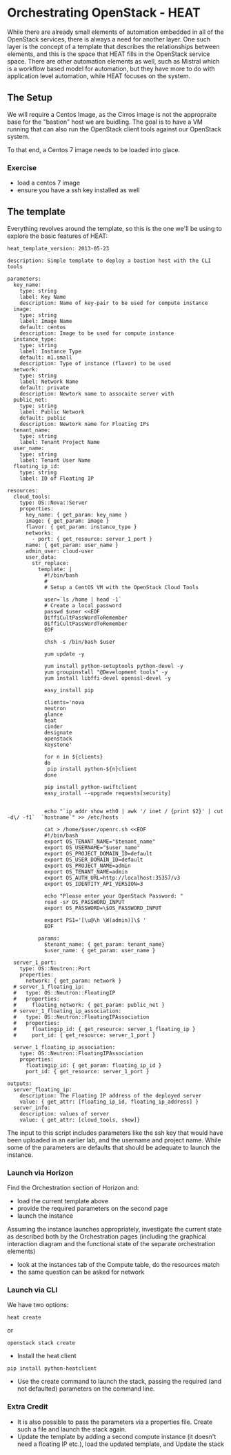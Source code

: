 # Orchestrating OpenStack - HEAT

While there are already small elements of automation embedded in all of the OpenStack services, there is always a need for another layer.  One such layer is the concept of a template that describes the relationships between elements, and this is the space that HEAT fills in the OpenStack service space.  There are other automation elements as well, such as Mistral which is a workflow based model for automation, but they have more to do with application level automation, while HEAT focuses on the system.

## The Setup

We will require a Centos Image, as the Cirros image is not the appropraite base for the "bastion" host we are buidling.  The goal is to have a VM running that can also run the OpenStack client tools against our OpenStack system.

To that end, a Centos 7 image needs to be loaded into glace.

### Exercise
- load a centos 7 image
- ensure you have a ssh key installed as well

## The template

Everything revolves around the template, so this is the one we'll be using to explore the basic features of HEAT:

```
heat_template_version: 2013-05-23

description: Simple template to deploy a bastion host with the CLI tools

parameters:
  key_name:
    type: string
    label: Key Name
    description: Name of key-pair to be used for compute instance
  image:
    type: string
    label: Image Name
    default: centos
    description: Image to be used for compute instance
  instance_type:
    type: string
    label: Instance Type
    default: m1.small
    description: Type of instance (flavor) to be used
  network:
    type: string
    label: Network Name
    default: private
    description: Newtork name to assocaite server with
  public_net:
    type: string
    label: Public Network
    default: public
    description: Newtork name for Floating IPs
  tenant_name:
    type: string
    label: Tenant Project Name
  user_name:
    type: string
    label: Tenant User Name
  floating_ip_id:
    type: string
    label: ID of Floating IP

resources:
  cloud_tools:
    type: OS::Nova::Server
    properties:
      key_name: { get_param: key_name }
      image: { get_param: image }
      flavor: { get_param: instance_type }
      networks:
        - port: { get_resource: server_1_port }
      name: { get_param: user_name }
      admin_user: cloud-user
      user_data:
        str_replace:
          template: |
            #!/bin/bash
            #
            # Setup a CentOS VM with the OpenStack Cloud Tools

            user=`ls /home | head -1`
            # Create a local password
            passwd $user <<EOF
            DiffiCultPassWordToRemember
            DiffiCultPassWordToRemember
            EOF

            chsh -s /bin/bash $user

            yum update -y

            yum install python-setuptools python-devel -y
            yum groupinstall "@Development tools" -y
            yum install libffi-devel openssl-devel -y

            easy_install pip

            clients='nova
            neutron
            glance
            heat
            cinder
            designate
            openstack
            keystone'

            for n in ${clients}
            do
             pip install python-${n}client
            done

            pip install python-swiftclient
            easy_install --upgrade requests[security]


            echo "`ip addr show eth0 | awk '/ inet / {print $2}' | cut -d\/ -f1`  `hostname`" >> /etc/hosts

            cat > /home/$user/openrc.sh <<EOF
            #!/bin/bash
            export OS_TENANT_NAME="$tenant_name"
            export OS_USERNAME="$user_name"
            export OS_PROJECT_DOMAIN_ID=default
            export OS_USER_DOMAIN_ID=default
            export OS_PROJECT_NAME=admin
            export OS_TENANT_NAME=admin
            export OS_AUTH_URL=http://localhost:35357/v3
            export OS_IDENTITY_API_VERSION=3

            echo "Please enter your OpenStack Password: "
            read -sr OS_PASSWORD_INPUT
            export OS_PASSWORD=\$OS_PASSWORD_INPUT

            export PS1='[\u@\h \W(admin)]\$ '
            EOF

          params:
            $tenant_name: { get_param: tenant_name}
            $user_name: { get_param: user_name }

  server_1_port:
    type: OS::Neutron::Port
    properties:
      network: { get_param: network }
  # server_1_floating_ip:
  #   type: OS::Neutron::FloatingIP
  #   properties:
  #     floating_network: { get_param: public_net }
  # server_1_floating_ip_association:
  #   type: OS::Neutron::FloatingIPAssociation
  #   properties:
  #     floatingip_id: { get_resource: server_1_floating_ip }
  #     port_id: { get_resource: server_1_port }

  server_1_floating_ip_association:
    type: OS::Neutron::FloatingIPAssociation
    properties:
      floatingip_id: { get_param: floating_ip_id }
      port_id: { get_resource: server_1_port }

outputs:
  server_floating_ip:
    description: The Floating IP address of the deployed server
    value: { get_attr: [floating_ip_id, floating_ip_address] }
  server_info:
    description: values of server
    value: { get_attr: [cloud_tools, show]}
```

The input to this script includes parameters like the ssh key that would have been uploaded in an earlier lab, and the username and project name.  While some of the parameters are defaults that should be adequate to launch the instance.

### Launch via Horizon
Find the Orchestration section of Horizon and:

- load the current template above
- provide the required parameters on the second page
- launch the instance

Assuming the instance launches appropriately, investigate the current state as described both by the Orchestration pages (including the graphical interaction diagram and the functional state of the separate orchestration elements)

- look at the instances tab of the Compute table, do the resources match
- the same question can be asked for network

### Launch via CLI

We have two options:

```
heat create
```

or

```
openstack stack create
```
- Install the heat client
```
pip install python-heatclient
```

- Use the create command to launch the stack, passing the required (and not defaulted) parameters on the command line.


### Extra Credit

- It is also possible to pass the parameters via a properties file.  Create such a file and launch the stack again.
- Update the template by adding a second compute instance (it doesn't need a floating IP etc.), load the updated template, and Update the stack
